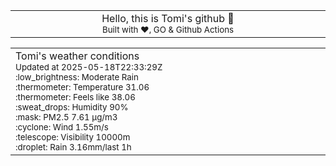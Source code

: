 
<div align="center">
<table>
<tbody>
<td align="center">
<img width="2000" height="0"><br>
Hello, this is Tomi's github 👋<br>
<sup>Built with ❤️, GO & Github Actions</sup><br>
<img width="2000" height="0">
</td>
</tbody>
</table>
</div>
<table>
<tbody>
<td align="left">
<img width="2000" height="0"><br>
Tomi's weather conditions<br>
<sup>Updated at 2025-05-18T22:33:29Z</sup><br>
<sup>:low_brightness: Moderate Rain</sup><br>
<sup>:thermometer: Temperature 31.06 </sup><br>
<sup>:thermometer: Feels like 38.06</sup><br>
<sup>:sweat_drops: Humidity 90%</sup><br>
<sup>:mask: PM2.5 7.61 μg/m3</sup><br>
<sup>:cyclone: Wind 1.55m/s </sup><br>
<sup>:telescope: Visibility 10000m </sup><br>
<sup>:droplet: Rain 3.16mm/last 1h </sup><br>
<img width="2000" height="0">
</td>
<td align="left">
<img width="2000" height="0"><br>
<br>
<img width="2000" height="0">
</td>
</tbody>
</table>
</div>
    